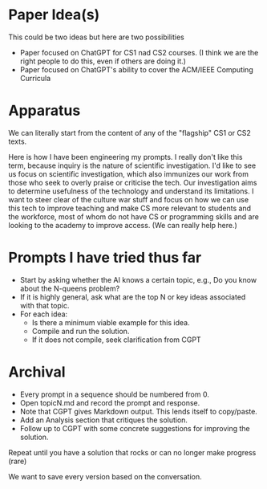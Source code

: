 # Paper Idea(s)

This could be two ideas but here are two possibilities

- Paper focused on ChatGPT for CS1 nad CS2 courses.  (I think we are the right people to do this, even if others are doing it.)
- Paper focused on ChatGPT's ability to cover the ACM/IEEE Computing Curricula

# Apparatus

We can literally start from the content of any of the "flagship" CS1 or CS2 texts.

Here is how I have been engineering my prompts. I really don't like this term, because inquiry is the nature of scientific investigation.
I'd like to see us focus on scientific investigation, which also immunizes our work from those who seek to overly praise or criticise the tech.
Our investigation aims to determine usefulness of the technology and understand its limitations.
I want to steer clear of the culture war stuff and focus on how we can use this tech to improve teaching and make CS more relevant to students and the workforce, most of whom do not have CS or programming skills and are looking to the academy to improve access. (We can really help here.)

# Prompts I have tried thus far

- Start by asking whether the AI knows a certain topic, e.g., Do you know about the N-queens problem?
- If it is highly general, ask what are the top N or key ideas associated with that topic.
- For each idea:
  - Is there a minimum viable example for this idea.
  - Compile and run the solution.
  - If it does not compile, seek clarification from CGPT

# Archival

- Every prompt in a sequence should be numbered from 0.
- Open topicN.md and record the prompt and response.
- Note that CGPT gives Markdown output. This lends itself to copy/paste.
- Add an Analysis section that critiques the solution.
- Follow up to CGPT with some concrete suggestions for improving the solution.

Repeat until you have a solution that rocks or can no longer make progress (rare)

We want to save every version based on the conversation.
